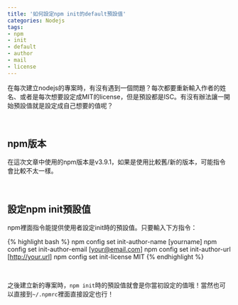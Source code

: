 ```yaml
---
title: '如何設定npm init的default預設值'
categories: Nodejs
tags:
- npm
- init
- default
- author
- mail
- license
---
```


在每次建立nodejs的專案時，有沒有遇到一個問題？每次都要重新輸入作者的姓名、或者是每次想要設定成MIT的license，但是預設都是ISC。有沒有辦法讓一開始預設值就是設定成自己想要的值呢？

<br>

## npm版本

在這次文章中使用的npm版本是v3.9.1，如果是使用比較舊/新的版本，可能指令會比較不太一樣。

<br>

## 設定npm init預設值

npm裡面指令能提供使用者設定init時的預設值。只要輸入下方指令：

{% highlight bash %}
  npm config set init-author-name [yourname]
  npm config set init-author-email [your@email.com]
  npm config set init-author-url [http://your.url]
  npm config set init-license MIT
{% endhighlight %}

<br>

之後建立新的專案時，`npm init`時的預設值就會是你當初設定的值哦！當然也可以直接到`~/.npmrc`裡面直接設定也行！

<br>